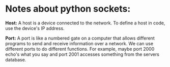 # Notes about python sockets:

**Host:** A host is a device connected to the network. To define a host in code, use the device's IP address.

**Port:** A port is like a numbered gate on a computer that allows different programs to send and receive information over a network. We can use different ports to do different functions. For example, maybe port 2000 echo's what you say and port 2001 accesses something from the servers database. 
